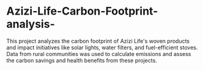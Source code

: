 # Azizi-Life-Carbon-Footprint-analysis-
This project analyzes the carbon footprint of Azizi Life's woven products and impact initiatives like solar lights, water filters, and fuel-efficient stoves. Data from rural communities was used to calculate emissions and assess the carbon savings and health benefits from these projects.
